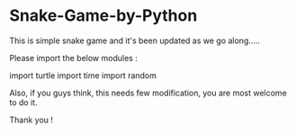 # Snake-Game-by-Python
This is simple snake game and it's been updated as we go along.....

Please import the below modules : 

import turtle
import time
import random

Also, if you guys think, this needs few modification, you are most welcome to do it.

Thank you !

